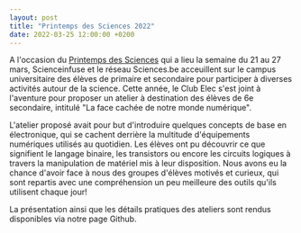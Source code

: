 ```yaml
---
layout: post
title: "Printemps des Sciences 2022"
date: 2022-03-25 12:00:00 +0200
---
```

A l'occasion du [Printemps des Sciences][pds] qui a lieu la semaine du 21 au 27 mars, Scienceinfuse et le réseau Sciences.be acceuillent sur le campus universitaire des élèves de primaire et secondaire pour participer à diverses activités autour de la science. Cette année, le Club Elec s'est joint à l'aventure pour proposer un atelier à destination des élèves de 6e secondaire, intitulé "La face cachée de notre monde numérique". 

L'atelier proposé avait pour but d'introduire quelques concepts de base en électronique, qui se cachent derrière la multitude d'équipements numériques utilisés au quotidien. Les élèves ont pu découvrir ce que signifient le langage binaire, les transistors ou encore les circuits logiques à travers la manipulation de matériel mis à leur disposition. Nous avons eu la chance d'avoir face à nous des groupes d'élèves motivés et curieux, qui sont repartis avec une compréhension un peu meilleure des outils qu'ils utilisent chaque jour! 

La présentation ainsi que les détails pratiques des ateliers sont rendus disponibles via notre page Github. 

[pds]: https://www.printempsdessciencesucl.be
